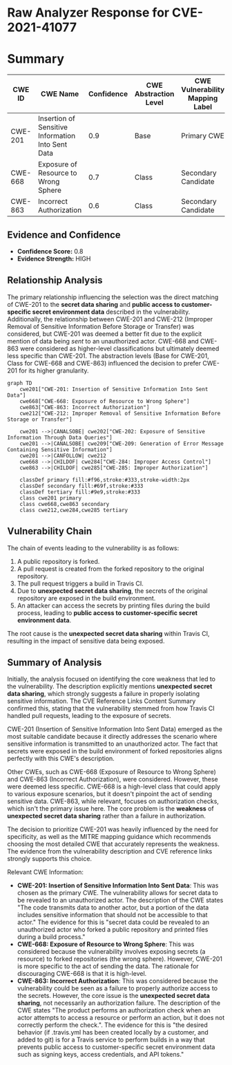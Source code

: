 # Raw Analyzer Response for CVE-2021-41077

# Summary
| CWE ID | CWE Name | Confidence | CWE Abstraction Level | CWE Vulnerability Mapping Label | CWE-Vulnerability Mapping Notes |
|---|---|---|---|---|---|
| CWE-201 | Insertion of Sensitive Information Into Sent Data | 0.9 | Base | Primary CWE | Allowed |
| CWE-668 | Exposure of Resource to Wrong Sphere | 0.7 | Class | Secondary Candidate | Discouraged |
| CWE-863 | Incorrect Authorization | 0.6 | Class | Secondary Candidate | Allowed-with-Review |

## Evidence and Confidence

*   **Confidence Score:** 0.8
*   **Evidence Strength:** HIGH

## Relationship Analysis
The primary relationship influencing the selection was the direct matching of CWE-201 to the **secret data sharing** and **public access to customer-specific secret environment data** described in the vulnerability. Additionally, the relationship between CWE-201 and CWE-212 (Improper Removal of Sensitive Information Before Storage or Transfer) was considered, but CWE-201 was deemed a better fit due to the explicit mention of data being *sent* to an unauthorized actor. CWE-668 and CWE-863 were considered as higher-level classifications but ultimately deemed less specific than CWE-201. The abstraction levels (Base for CWE-201, Class for CWE-668 and CWE-863) influenced the decision to prefer CWE-201 for its higher granularity.

```mermaid
graph TD
    cwe201["CWE-201: Insertion of Sensitive Information Into Sent Data"]
    cwe668["CWE-668: Exposure of Resource to Wrong Sphere"]
    cwe863["CWE-863: Incorrect Authorization"]
    cwe212["CWE-212: Improper Removal of Sensitive Information Before Storage or Transfer"]

    cwe201 -->|CANALSOBE| cwe202["CWE-202: Exposure of Sensitive Information Through Data Queries"]
    cwe201 -->|CANALSOBE| cwe209["CWE-209: Generation of Error Message Containing Sensitive Information"]
    cwe201 -->|CANFOLLOW| cwe212
    cwe668 -->|CHILDOF| cwe284["CWE-284: Improper Access Control"]
    cwe863 -->|CHILDOF| cwe285["CWE-285: Improper Authorization"]

    classDef primary fill:#f96,stroke:#333,stroke-width:2px
    classDef secondary fill:#69f,stroke:#333
    classDef tertiary fill:#9e9,stroke:#333
    class cwe201 primary
    class cwe668,cwe863 secondary
    class cwe212,cwe284,cwe285 tertiary
```

## Vulnerability Chain
The chain of events leading to the vulnerability is as follows:
1.  A public repository is forked.
2.  A pull request is created from the forked repository to the original repository.
3.  The pull request triggers a build in Travis CI.
4.  Due to **unexpected secret data sharing**, the secrets of the original repository are exposed in the build environment.
5.  An attacker can access the secrets by printing files during the build process, leading to **public access to customer-specific secret environment data**.

The root cause is the **unexpected secret data sharing** within Travis CI, resulting in the impact of sensitive data being exposed.

## Summary of Analysis
Initially, the analysis focused on identifying the core weakness that led to the vulnerability. The description explicitly mentions **unexpected secret data sharing**, which strongly suggests a failure in properly isolating sensitive information. The CVE Reference Links Content Summary confirmed this, stating that the vulnerability stemmed from how Travis CI handled pull requests, leading to the exposure of secrets.

CWE-201 (Insertion of Sensitive Information Into Sent Data) emerged as the most suitable candidate because it directly addresses the scenario where sensitive information is transmitted to an unauthorized actor. The fact that secrets were exposed in the build environment of forked repositories aligns perfectly with this CWE's description.

Other CWEs, such as CWE-668 (Exposure of Resource to Wrong Sphere) and CWE-863 (Incorrect Authorization), were considered. However, these were deemed less specific. CWE-668 is a high-level class that could apply to various exposure scenarios, but it doesn't pinpoint the act of sending sensitive data. CWE-863, while relevant, focuses on authorization checks, which isn't the primary issue here. The core problem is the **weakness** of **unexpected secret data sharing** rather than a failure in authorization.

The decision to prioritize CWE-201 was heavily influenced by the need for specificity, as well as the MITRE mapping guidance which recommends choosing the most detailed CWE that accurately represents the weakness. The evidence from the vulnerability description and CVE reference links strongly supports this choice.

Relevant CWE Information:
*   **CWE-201: Insertion of Sensitive Information Into Sent Data**: This was chosen as the primary CWE. The vulnerability allows for secret data to be revealed to an unauthorized actor.  The description of the CWE states "The code transmits data to another actor, but a portion of the data includes sensitive information that should not be accessible to that actor." The evidence for this is "secret data could be revealed to an unauthorized actor who forked a public repository and printed files during a build process."
*   **CWE-668: Exposure of Resource to Wrong Sphere**: This was considered because the vulnerability involves exposing secrets (a resource) to forked repositories (the wrong sphere). However, CWE-201 is more specific to the act of sending the data. The rationale for discouraging CWE-668 is that it is high-level.
*   **CWE-863: Incorrect Authorization**: This was considered because the vulnerability could be seen as a failure to properly authorize access to the secrets. However, the core issue is the **unexpected secret data sharing**, not necessarily an authorization failure. The description of the CWE states "The product performs an authorization check when an actor attempts to access a resource or perform an action, but it does not correctly perform the check.". The evidence for this is "the desired behavior (if .travis.yml has been created locally by a customer, and added to git) is for a Travis service to perform builds in a way that prevents public access to customer-specific secret environment data such as signing keys, access credentials, and API tokens."